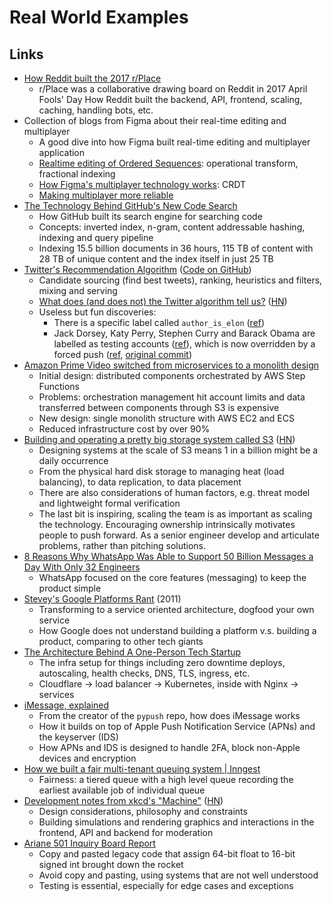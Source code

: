 # Real World Examples

## Links

- [How Reddit built the 2017 r/Place](https://www.redditinc.com/blog/how-we-built-rplace/)
  - r/Place was a collaborative drawing board on Reddit in 2017 April Fools' Day
    How Reddit built the backend, API, frontend, scaling, caching, handling
    bots, etc.
- Collection of blogs from Figma about their real-time editing and multiplayer
  - A good dive into how Figma built real-time editing and multiplayer
    application
  - [Realtime editing of Ordered Sequences](https://www.figma.com/blog/realtime-editing-of-ordered-sequences/):
    operational transform, fractional indexing
  - [How Figma's multiplayer technology works](https://www.figma.com/blog/how-figmas-multiplayer-technology-works/):
    CRDT
  - [Making multiplayer more reliable](https://www.figma.com/blog/making-multiplayer-more-reliable/)
- [The Technology Behind GitHub's New Code Search](https://github.blog/2023-02-06-the-technology-behind-githubs-new-code-search/)
  - How GitHub built its search engine for searching code
  - Concepts: inverted index, n-gram, content addressable hashing, indexing and
    query pipeline
  - Indexing 15.5 billion documents in 36 hours, 115 TB of content with 28 TB of
    unique content and the index itself in just 25 TB
- [Twitter's Recommendation Algorithm](https://blog.twitter.com/engineering/en_us/topics/open-source/2023/twitter-recommendation-algorithm)
  ([Code on GitHub](https://github.com/twitter/the-algorithm))
  - Candidate sourcing (find best tweets), ranking, heuristics and filters,
    mixing and serving
  - [What does (and does not) the Twitter algorithm tell us?](https://knightcolumbia.org/blog/twitter-showed-us-its-algorithm-what-does-it-tell-us)
    ([HN](https://news.ycombinator.com/item?id=35519224))
  - Useless but fun discoveries:
    - There is a specific label called `author_is_elon`
      ([ref](https://twitter.com/wongmjane/status/1641884551189512192))
    - Jack Dorsey, Katy Perry, Stephen Curry and Barack Obama are labelled as
      testing accounts
      ([ref](https://twitter.com/wongmjane/status/1641895949999153152)), which
      is now overridden by a forced push
      ([ref](https://twitter.com/wongmjane/status/1642028241828601856),
      [original commit](https://github.com/twitter/the-algorithm/blob/7f90d0ca342b928b479b512ec51ac2c3821f5922/graph-feature-service/src/main/scala/com/twitter/graph_feature_service/server/handlers/ServerWarmupHandler.scala#L23))
- [Amazon Prime Video switched from microservices to a monolith design](https://www.primevideotech.com/video-streaming/scaling-up-the-prime-video-audio-video-monitoring-service-and-reducing-costs-by-90)
  - Initial design: distributed components orchestrated by AWS Step Functions
  - Problems: orchestration management hit account limits and data transferred
    between components through S3 is expensive
  - New design: single monolith structure with AWS EC2 and ECS
  - Reduced infrastructure cost by over 90%
- [Building and operating a pretty big storage system called S3](https://www.allthingsdistributed.com/2023/07/building-and-operating-a-pretty-big-storage-system.html)
  ([HN](https://news.ycombinator.com/item?id=36894932))
  - Designing systems at the scale of S3 means 1 in a billion might be a daily
    occurrence
  - From the physical hard disk storage to managing heat (load balancing), to
    data replication, to data placement
  - There are also considerations of human factors, e.g. threat model and
    lightweight formal verification
  - The last bit is inspiring, scaling the team is as important as scaling the
    technology. Encouraging ownership intrinsically motivates people to push
    forward. As a senior engineer develop and articulate problems, rather than
    pitching solutions.
- [8 Reasons Why WhatsApp Was Able to Support 50 Billion Messages a Day With Only 32 Engineers](https://newsletter.systemdesign.one/p/whatsapp-engineering)
  - WhatsApp focused on the core features (messaging) to keep the product simple
- [Stevey's Google Platforms Rant](https://gist.github.com/chitchcock/1281611)
  (2011)
  - Transforming to a service oriented architecture, dogfood your own service
  - How Google does not understand building a platform v.s. building a product,
    comparing to other tech giants
- [The Architecture Behind A One-Person Tech Startup](https://anthonynsimon.com/blog/one-man-saas-architecture/)
  - The infra setup for things including zero downtime deploys, autoscaling,
    health checks, DNS, TLS, ingress, etc.
  - Cloudflare → load balancer → Kubernetes, inside with Nginx → services
- [iMessage, explained](https://jjtech.dev/reverse-engineering/imessage-explained/)
  - From the creator of the `pypush` repo, how does iMessage works
  - How it builds on top of Apple Push Notification Service (APNs) and the
    keyserver (IDS)
  - How APNs and IDS is designed to handle 2FA, block non-Apple devices and
    encryption
- [How we built a fair multi-tenant queuing system | Inngest](https://www.inngest.com/blog/building-the-inngest-queue-pt-i-fairness-multi-tenancy)
  - Fairness: a tiered queue with a high level queue recording the earliest
    available job of individual queue
- [Development notes from xkcd's "Machine"](https://chromakode.com/post/xkcd-machine/)
  ([HN](https://news.ycombinator.com/item?id=40300454))
  - Design considerations, philosophy and constraints
  - Building simulations and rendering graphics and interactions in the
    frontend, API and backend for moderation
- [Ariane 501 Inquiry Board Report](https://esamultimedia.esa.int/docs/esa-x-1819eng.pdf)
  - Copy and pasted legacy code that assign 64-bit float to 16-bit signed int
    brought down the rocket
  - Avoid copy and pasting, using systems that are not well understood
  - Testing is essential, especially for edge cases and exceptions
